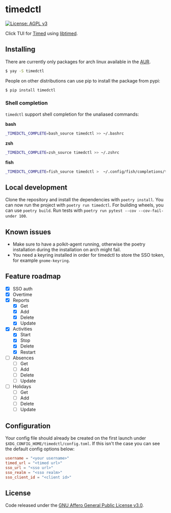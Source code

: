 # timedctl
[![License: AGPL v3](https://img.shields.io/badge/License-AGPL%20v3-blue.svg)](https://www.gnu.org/licenses/agpl-3.0)


Click TUI for [Timed](https://github.com/adfinis/timed-frontend) using [libtimed](https://github.com/adfinis/libtimed).

## Installing
There are currently only packages for arch linux available in the [AUR](https://aur.archlinux.org/packages/timedctl/).
```bash
$ yay -S timedctl
```
People on other distributions can use pip to install the package from pypi:
```bash
$ pip install timedctl
```

### Shell completion
`timedctl` support shell completion for the unaliased commands:

**bash**
```bash
_TIMEDCTL_COMPLETE=bash_source timedctl >> ~/.bashrc
```

**zsh**
```bash
_TIMEDCTL_COMPLETE=zsh_source timedctl >> ~/.zshrc
```

**fish**
```bash
_TIMEDCTL_COMPLETE=fish_source timedctl >  ~/.config/fish/completions/timedctl.fish
```

## Local development
Clone the repository and install the dependencies with `poetry install`. You can now run the project with `poetry run timedctl`. For building wheels, you can use `poetry build`.
Run tests with `poetry run pytest --cov --cov-fail-under 100`.

## Known issues
* Make sure to have a polkit-agent running, otherwise the poetry installation during the installation on arch might fail.
* You need a keyring installed in order for timedctl to store the SSO token, for example `gnome-keyring`.

## Feature roadmap
- [x] SSO auth
- [x] Overtime
- [x] Reports
    - [x] Get
    - [x] Add
    - [x] Delete
    - [x] Update
- [x] Activities
    - [x] Start
    - [x] Stop
    - [x] Delete
    - [x] Restart
- [ ] Absences
    - [ ] Get
    - [ ] Add
    - [ ] Delete
    - [ ] Update
- [ ] Holidays
    - [ ] Get
    - [ ] Add
    - [ ] Delete
    - [ ] Update

## Configuration
Your config file should already be created on the first launch under `$XDG_CONFIG_HOME/timedctl/config.toml`.
If this isn't the case you can see the default config options below:
```toml
username = "<your username>"
timed_url = "<timed url>"
sso_url = "<sso url>"
sso_realm = "<sso realm>"
sso_client_id = "<client id>"
```

## License
Code released under the [GNU Affero General Public License v3.0](LICENSE).
